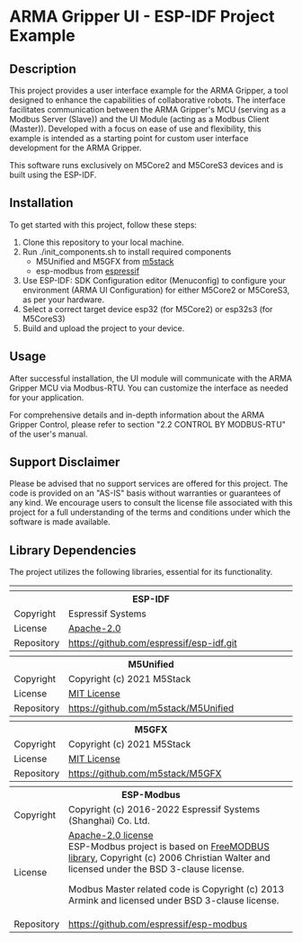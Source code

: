# ARMA Gripper UI - ESP-IDF Project Example

## Description

This project provides a user interface example for the ARMA Gripper, a tool designed to enhance the capabilities of collaborative robots. The interface facilitates communication between the ARMA Gripper's MCU (serving as a Modbus Server (Slave)) and the UI Module (acting as a Modbus Client (Master)). Developed with a focus on ease of use and flexibility, this example is intended as a starting point for custom user interface development for the ARMA Gripper.

This software runs exclusively on M5Core2 and M5CoreS3 devices and is built using the ESP-IDF. 

## Installation

To get started with this project, follow these steps:

1. Clone this repository to your local machine.
2. Run ./init_components.sh to install required components
    - M5Unified and M5GFX from [m5stack](https://github.com/m5stack)
    - esp-modbus from [espressif](https://github.com/espressif/esp-modbus)
3. Use ESP-IDF: SDK Configuration editor (Menuconfig) to configure your environment (ARMA UI Configuration) for either M5Core2 or M5CoreS3, as per your hardware.
4. Select a correct target device esp32 (for M5Core2) or esp32s3 (for M5CoreS3)
5. Build and upload the project to your device.

## Usage

After successful installation, the UI module will communicate with the ARMA Gripper MCU via Modbus-RTU. You can customize the interface as needed for your application.

For comprehensive details and in-depth information about the ARMA Gripper Control, please refer to section "2.2 CONTROL BY MODBUS-RTU" of the user's manual.

## Support Disclaimer

Please be advised that no support services are offered for this project. The code is provided on an "AS-IS" basis without warranties or guarantees of any kind. We encourage users to consult the license file associated with this project for a full understanding of the terms and conditions under which the software is made available.


## Library Dependencies

The project utilizes the following libraries, essential for its functionality.

<table>
  <tr><th colspan="2"></th></tr>
  <tr><th colspan="2">ESP-IDF</th></tr>
  <tr><td>Copyright</td><td>Espressif Systems</td></tr>
  <tr><td>License</td><td><a href="https://github.com/espressif/esp-idf/blob/master/LICENSE">Apache-2.0</a></td></tr>
  <tr><td>Repository</td><td><a href="https://github.com/espressif/esp-idf.git">https://github.com/espressif/esp-idf.git</a></td></tr>
  <tr><th colspan="2"></th></tr>
  <tr><th colspan="2">M5Unified</th></tr>
  <tr><td>Copyright</td><td>Copyright (c) 2021 M5Stack</td></tr>
  <tr><td>License</td><td><a href="https://github.com/m5stack/M5Unified/blob/master/LICENSE">MIT License</a></td></tr>
  <tr><td>Repository</td><td><a href="https://github.com/m5stack/M5Unified">https://github.com/m5stack/M5Unified</a></td></tr>
  <tr><th colspan="2"></th></tr>
  <tr><th colspan="2">M5GFX</th></tr>
  <tr><td>Copyright</td><td>Copyright (c) 2021 M5Stack</td></tr>
  <tr><td>License</td><td><a href="https://github.com/m5stack/M5GFX/blob/master/LICENSE">MIT License</a></td></tr>
  <tr><td>Repository</td><td><a href="https://github.com/m5stack/M5GFX">https://github.com/m5stack/M5GFX</a></td></tr>
  <tr><th colspan="2"></th></tr>
  <tr><th colspan="2">ESP-Modbus</th></tr>
  <tr><td>Copyright</td><td>Copyright (c) 2016-2022 Espressif Systems (Shanghai) Co. Ltd.</td></tr>
  <tr><td>License</td><td><a href="https://github.com/espressif/esp-modbus/blob/master/LICENSE">Apache-2.0 license</a><br>
ESP-Modbus project is based on <a href="https://github.com/cwalter-at/freemodbus">FreeMODBUS library</a>, Copyright (c) 2006 Christian Walter and licensed under the BSD 3-clause license.

Modbus Master related code is Copyright (c) 2013 Armink and licensed under BSD 3-clause license.
</td></tr>
  <tr><td>Repository</td><td><a href="https://github.com/espressif/esp-modbus">https://github.com/espressif/esp-modbus</a></td></tr>
</table>

